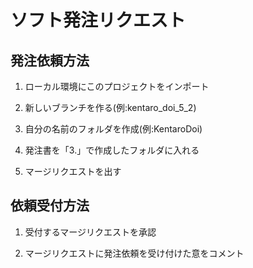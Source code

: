 ソフト発注リクエスト
=================

## 発注依頼方法

 1. ローカル環境にこのプロジェクトをインポート

 2. 新しいブランチを作る(例:kentaro_doi_5_2)

 3. 自分の名前のフォルダを作成(例:KentaroDoi)

 4. 発注書を「3.」で作成したフォルダに入れる

 5. マージリクエストを出す


## 依頼受付方法

 1. 受付するマージリクエストを承認

 2. マージリクエストに発注依頼を受け付けた意をコメント